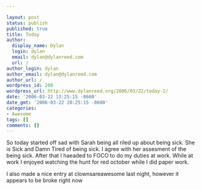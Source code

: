 ```yaml
---

layout: post
status: publish
published: true
title: Today
author:
  display_name: Dylan
  login: dylan
  email: dylan@dylanreed.com
  url: /
author_login: dylan
author_email: dylan@dylanreed.com
author_url: /
wordpress_id: 208
wordpress_url: http://www.dylanreed.org/2006/03/22/today-2/
date: '2006-03-22 13:25:15 -0600'
date_gmt: '2006-03-22 20:25:15 -0600'
categories:
- Awesome
tags: []
comments: []
---
```


So today started off sad with Sarah being all riled up about being sick. She is Sick and Damn Tired of being sick. I agree with her assesment of the being sick. After that I haeaded to FOCO to do my duties at work. While at work I enjoyed watching the hunt for red october while I did paper work.

I also made a nice entry at clownsareawesome last night, however it appears to be broke right now
